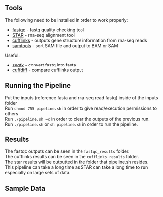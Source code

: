 ## Tools
The following need to be installed in order to work properly:
* [fastqc] - fastq quality checking tool
* [STAR] - rna-seq alignment tool
* [cufflinks] - outputs gene structure information from rna-seq reads
* [samtools] - sort SAM file and output to BAM or SAM

Useful:
* [seqtk] - convert fastq into fasta
* [cuffdiff] - compare cufflinks output
 
## Running the Pipeline
Put the inputs (reference fasta and rna-seq read fastq) inside of the inputs folder  
Run `chmod 755 pipeline.sh` in order to give read/execution permissions to others  
Run `./pipeline.sh –c` in order to clear the outputs of the previous run.  
Run `./pipeline.sh` or `sh pipeline.sh` in order to run the pipeline.  

## Results
The fastqc outputs can be seen in the `fastqc_results` folder.   
The cufflinks results can be seen in the `cufflinks_results` folder.  
The star results will be outputted in the folder that pipeline.sh resides.  
This pipeline can take a long time as STAR can take a long time to run especially on large sets of data.

## Sample Data
[Reference ecoli genome]: https://www.ncbi.nlm.nih.gov/nuccore/U00096.3
[Sample ecoli data]: http://sra.dnanexus.com/studies/SRP010412/runs

[fastqc]: http://www.bioinformatics.babraham.ac.uk/projects/download.html
[STAR]: https://github.com/alexdobin/STAR
[cufflinks]: http://cole-trapnell-lab.github.io/cufflinks/install/
[samtools]: http://samtools.sourceforge.net/
[seqtk]: https://github.com/lh3/seqtk
[cuffdiff]: http://cole-trapnell-lab.github.io/cufflinks/cuffdiff/
